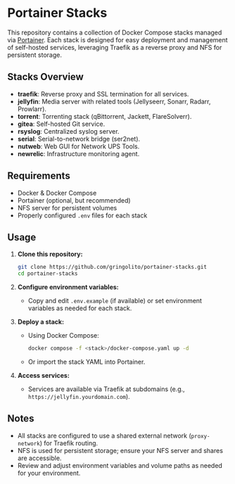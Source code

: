 # Portainer Stacks

This repository contains a collection of Docker Compose stacks managed via [Portainer](https://www.portainer.io/). Each stack is designed for easy deployment and management of self-hosted services, leveraging Traefik as a reverse proxy and NFS for persistent storage.

## Stacks Overview

- **traefik**: Reverse proxy and SSL termination for all services.
- **jellyfin**: Media server with related tools (Jellyseerr, Sonarr, Radarr, Prowlarr).
- **torrent**: Torrenting stack (qBittorrent, Jackett, FlareSolverr).
- **gitea**: Self-hosted Git service.
- **rsyslog**: Centralized syslog server.
- **serial**: Serial-to-network bridge (ser2net).
- **nutweb**: Web GUI for Network UPS Tools.
- **newrelic**: Infrastructure monitoring agent.

## Requirements

- Docker & Docker Compose
- Portainer (optional, but recommended)
- NFS server for persistent volumes
- Properly configured `.env` files for each stack

## Usage

1. **Clone this repository:**

   ```sh
   git clone https://github.com/gringolito/portainer-stacks.git
   cd portainer-stacks
   ```

1. **Configure environment variables:**
   - Copy and edit `.env.example` (if available) or set environment variables as needed for each stack.

1. **Deploy a stack:**
   - Using Docker Compose:

     ```sh
     docker compose -f <stack>/docker-compose.yaml up -d
     ```

   - Or import the stack YAML into Portainer.

1. **Access services:**
   - Services are available via Traefik at subdomains (e.g., `https://jellyfin.yourdomain.com`).

## Notes

- All stacks are configured to use a shared external network (`proxy-network`) for Traefik routing.
- NFS is used for persistent storage; ensure your NFS server and shares are accessible.
- Review and adjust environment variables and volume paths as needed for your environment.
